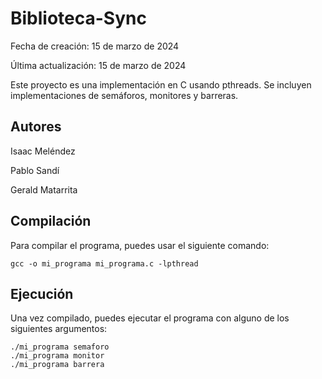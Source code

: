 # Biblioteca-Sync

Fecha de creación: 15 de marzo de 2024

Última actualización: 15 de marzo de 2024

Este proyecto es una implementación en C usando pthreads. Se incluyen implementaciones de semáforos, monitores y barreras.

## Autores
Isaac Meléndez

Pablo Sandí 

Gerald Matarrita

## Compilación

Para compilar el programa, puedes usar el siguiente comando:

```
gcc -o mi_programa mi_programa.c -lpthread
```


## Ejecución

Una vez compilado, puedes ejecutar el programa con alguno de los siguientes argumentos:

```
./mi_programa semaforo
./mi_programa monitor
./mi_programa barrera
```

